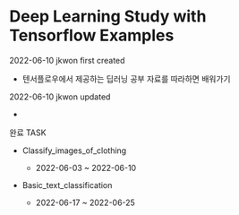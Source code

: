 # Deep Learning Study with Tensorflow Examples

2022-06-10 jkwon first created

- 텐서플로우에서 제공하는 딥러닝 공부 자료를 따라하면 배워가기



2022-06-10 jkwon updated

- 



완료 TASK

- Classify_images_of_clothing
  - 2022-06-03 ~ 2022-06-10

- Basic_text_classification
  - 2022-06-17 ~ 2022-06-25
  





